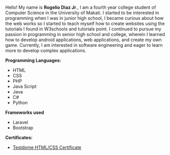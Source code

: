 
Hello! My name is **Rogelio Diaz Jr**., I am a fourth year college student of Computer Science in the University of Makati. I started to be interested in programming when I was in junior high school, I became curious about how the web works so I started to teach myself how to create websites using the tutorials I found in W3schools and tutorials point. I continued to pursue my passion in programming in senior high school and college, wherein I learned how to develop android applications, web applications, and create my own game. Currently, I am interested in software engineering and eager to learn more to develop complex applications.

**Programming Languages:**
- HTML
- CSS
- PHP
- Java Script
- Java
- C#
- Python

**Frameworks used**
- Laravel
- Bootstrap

**Certificates:**
- <a href="https://www.testdome.com/certificates/2b17ccf0d83744a798ea3abf21b9546f
">Testdome HTML/CSS Certificate</a>
